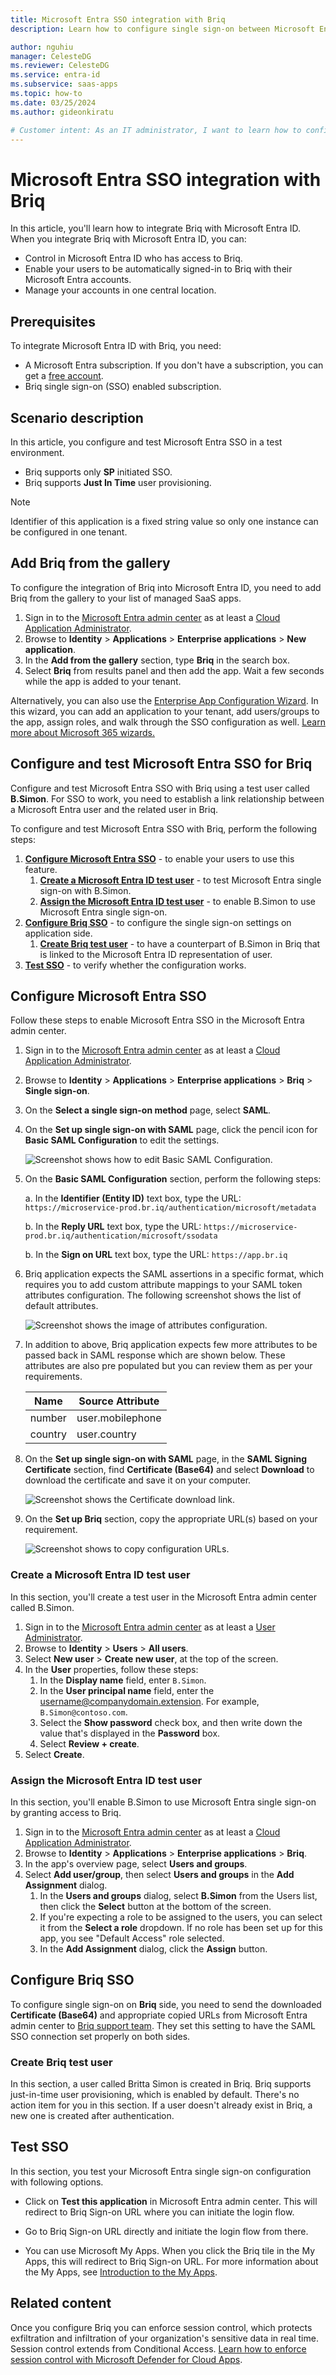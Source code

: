 ```yaml
---
title: Microsoft Entra SSO integration with Briq
description: Learn how to configure single sign-on between Microsoft Entra ID and Briq.

author: nguhiu
manager: CelesteDG
ms.reviewer: CelesteDG
ms.service: entra-id
ms.subservice: saas-apps
ms.topic: how-to
ms.date: 03/25/2024
ms.author: gideonkiratu

# Customer intent: As an IT administrator, I want to learn how to configure single sign-on between Microsoft Entra ID and Briq so that I can control who has access to Briq, enable automatic sign-in with Microsoft Entra accounts, and manage my accounts in one central location.
---
```


# Microsoft Entra SSO integration with Briq

In this article,  you'll learn how to integrate Briq with Microsoft Entra ID. When you integrate Briq with Microsoft Entra ID, you can:

* Control in Microsoft Entra ID who has access to Briq.
* Enable your users to be automatically signed-in to Briq with their Microsoft Entra accounts.
* Manage your accounts in one central location.

## Prerequisites

To integrate Microsoft Entra ID with Briq, you need:

* A Microsoft Entra subscription. If you don't have a subscription, you can get a [free account](https://azure.microsoft.com/free/).
* Briq single sign-on (SSO) enabled subscription.

## Scenario description

In this article,  you configure and test Microsoft Entra SSO in a test environment.

* Briq supports only **SP** initiated SSO.
* Briq supports **Just In Time** user provisioning.

> [!NOTE]
> Identifier of this application is a fixed string value so only one instance can be configured in one tenant.

## Add Briq from the gallery

To configure the integration of Briq into Microsoft Entra ID, you need to add Briq from the gallery to your list of managed SaaS apps.

1. Sign in to the [Microsoft Entra admin center](https://entra.microsoft.com) as at least a [Cloud Application Administrator](~/identity/role-based-access-control/permissions-reference.md#cloud-application-administrator).
1. Browse to **Identity** > **Applications** > **Enterprise applications** > **New application**.
1. In the **Add from the gallery** section, type **Briq** in the search box.
1. Select **Briq** from results panel and then add the app. Wait a few seconds while the app is added to your tenant.

Alternatively, you can also use the [Enterprise App Configuration Wizard](https://portal.office.com/AdminPortal/home?Q=Docs#/azureadappintegration). In this wizard, you can add an application to your tenant, add users/groups to the app, assign roles, and walk through the SSO configuration as well. [Learn more about Microsoft 365 wizards.](/microsoft-365/admin/misc/azure-ad-setup-guides)

## Configure and test Microsoft Entra SSO for Briq

Configure and test Microsoft Entra SSO with Briq using a test user called **B.Simon**. For SSO to work, you need to establish a link relationship between a Microsoft Entra user and the related user in Briq.

To configure and test Microsoft Entra SSO with Briq, perform the following steps:

1. **[Configure Microsoft Entra SSO](#configure-microsoft-entra-sso)** - to enable your users to use this feature.
    1. **[Create a Microsoft Entra ID test user](#create-a-microsoft-entra-id-test-user)** - to test Microsoft Entra single sign-on with B.Simon.
    1. **[Assign the Microsoft Entra ID test user](#assign-the-microsoft-entra-id-test-user)** - to enable B.Simon to use Microsoft Entra single sign-on.
1. **[Configure Briq SSO](#configure-briq-sso)** - to configure the single sign-on settings on application side.
    1. **[Create Briq test user](#create-briq-test-user)** - to have a counterpart of B.Simon in Briq that is linked to the Microsoft Entra ID representation of user.
1. **[Test SSO](#test-sso)** - to verify whether the configuration works.

## Configure Microsoft Entra SSO

Follow these steps to enable Microsoft Entra SSO in the Microsoft Entra admin center.

1. Sign in to the [Microsoft Entra admin center](https://entra.microsoft.com) as at least a [Cloud Application Administrator](~/identity/role-based-access-control/permissions-reference.md#cloud-application-administrator).
1. Browse to **Identity** > **Applications** > **Enterprise applications** > **Briq** > **Single sign-on**.
1. On the **Select a single sign-on method** page, select **SAML**.
1. On the **Set up single sign-on with SAML** page, click the pencil icon for **Basic SAML Configuration** to edit the settings.

   ![Screenshot shows how to edit Basic SAML Configuration.](common/edit-urls.png "Basic Configuration")

1. On the **Basic SAML Configuration** section, perform the following steps:

    a. In the **Identifier (Entity ID)** text box, type the URL:
    `https://microservice-prod.br.iq/authentication/microsoft/metadata`

    b. In the **Reply URL** text box, type the URL:
    `https://microservice-prod.br.iq/authentication/microsoft/ssodata`

    b. In the **Sign on URL** text box, type the URL:
    `https://app.br.iq`

1. Briq application expects the SAML assertions in a specific format, which requires you to add custom attribute mappings to your SAML token attributes configuration. The following screenshot shows the list of default attributes.

	![Screenshot shows the image of attributes configuration.](common/default-attributes.png "Image")

1. In addition to above, Briq application expects few more attributes to be passed back in SAML response which are shown below. These attributes are also pre populated but you can review them as per your requirements.
	
	| Name |  Source Attribute|
	| ---- | ---------------- |
	| number | user.mobilephone |
	| country | user.country |

1. On the **Set up single sign-on with SAML** page, in the **SAML Signing Certificate** section, find **Certificate (Base64)** and select **Download** to download the certificate and save it on your computer.

	![Screenshot shows the Certificate download link.](common/certificatebase64.png "Certificate")

1. On the **Set up Briq** section, copy the appropriate URL(s) based on your requirement.

	![Screenshot shows to copy configuration URLs.](common/copy-configuration-urls.png "Metadata")

### Create a Microsoft Entra ID test user

In this section, you'll create a test user in the Microsoft Entra admin center called B.Simon.

1. Sign in to the [Microsoft Entra admin center](https://entra.microsoft.com) as at least a [User Administrator](~/identity/role-based-access-control/permissions-reference.md#user-administrator).
1. Browse to **Identity** > **Users** > **All users**.
1. Select **New user** > **Create new user**, at the top of the screen.
1. In the **User** properties, follow these steps:
   1. In the **Display name** field, enter `B.Simon`.  
   1. In the **User principal name** field, enter the username@companydomain.extension. For example, `B.Simon@contoso.com`.
   1. Select the **Show password** check box, and then write down the value that's displayed in the **Password** box.
   1. Select **Review + create**.
1. Select **Create**.

### Assign the Microsoft Entra ID test user

In this section, you'll enable B.Simon to use Microsoft Entra single sign-on by granting access to Briq.

1. Sign in to the [Microsoft Entra admin center](https://entra.microsoft.com) as at least a [Cloud Application Administrator](~/identity/role-based-access-control/permissions-reference.md#cloud-application-administrator).
1. Browse to **Identity** > **Applications** > **Enterprise applications** > **Briq**.
1. In the app's overview page, select **Users and groups**.
1. Select **Add user/group**, then select **Users and groups** in the **Add Assignment** dialog.
   1. In the **Users and groups** dialog, select **B.Simon** from the Users list, then click the **Select** button at the bottom of the screen.
   1. If you're expecting a role to be assigned to the users, you can select it from the **Select a role** dropdown. If no role has been set up for this app, you see "Default Access" role selected.
   1. In the **Add Assignment** dialog, click the **Assign** button.

## Configure Briq SSO

To configure single sign-on on **Briq** side, you need to send the downloaded **Certificate (Base64)** and appropriate copied URLs from Microsoft Entra admin center to [Briq support team](https://briq.com/). They set this setting to have the SAML SSO connection set properly on both sides.

### Create Briq test user

In this section, a user called Britta Simon is created in Briq. Briq supports just-in-time user provisioning, which is enabled by default. There's no action item for you in this section. If a user doesn't already exist in Briq, a new one is created after authentication.

## Test SSO 

In this section, you test your Microsoft Entra single sign-on configuration with following options.
 
* Click on **Test this application** in Microsoft Entra admin center. This will redirect to Briq Sign-on URL where you can initiate the login flow.
 
* Go to Briq Sign-on URL directly and initiate the login flow from there.
 
* You can use Microsoft My Apps. When you click the Briq tile in the My Apps, this will redirect to Briq Sign-on URL. For more information about the My Apps, see [Introduction to the My Apps](https://support.microsoft.com/account-billing/sign-in-and-start-apps-from-the-my-apps-portal-2f3b1bae-0e5a-4a86-a33e-876fbd2a4510).

## Related content

Once you configure Briq you can enforce session control, which protects exfiltration and infiltration of your organization's sensitive data in real time. Session control extends from Conditional Access. [Learn how to enforce session control with Microsoft Defender for Cloud Apps](/cloud-app-security/proxy-deployment-any-app).

